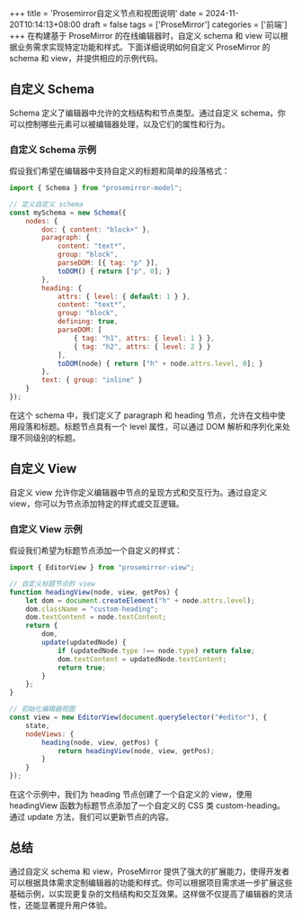 +++
title = 'Prosemirror自定义节点和视图说明'
date = 2024-11-20T10:14:13+08:00
draft = false
tags = ['ProseMirror']
categories = ['前端']
+++
在构建基于 ProseMirror 的在线编辑器时，自定义 schema 和 view 可以根据业务需求实现特定功能和样式。下面详细说明如何自定义 ProseMirror 的 schema 和 view，并提供相应的示例代码。
## 自定义 Schema

Schema 定义了编辑器中允许的文档结构和节点类型。通过自定义 schema，你可以控制哪些元素可以被编辑器处理，以及它们的属性和行为。
### 自定义 Schema 示例
假设我们希望在编辑器中支持自定义的标题和简单的段落格式：
```javascript
import { Schema } from "prosemirror-model";

// 定义自定义 schema
const mySchema = new Schema({
    nodes: {
        doc: { content: "block+" },
        paragraph: {
            content: "text*",
            group: "block",
            parseDOM: [{ tag: "p" }],
            toDOM() { return ["p", 0]; }
        },
        heading: {
            attrs: { level: { default: 1 } },
            content: "text*",
            group: "block",
            defining: true,
            parseDOM: [
                { tag: "h1", attrs: { level: 1 } },
                { tag: "h2", attrs: { level: 2 } }
            ],
            toDOM(node) { return ["h" + node.attrs.level, 0]; }
        },
        text: { group: "inline" }
    }
});
```
在这个 schema 中，我们定义了 paragraph 和 heading 节点，允许在文档中使用段落和标题。标题节点具有一个 level 属性，可以通过 DOM 解析和序列化来处理不同级别的标题。
## 自定义 View
自定义 view 允许你定义编辑器中节点的呈现方式和交互行为。通过自定义 view，你可以为节点添加特定的样式或交互逻辑。
### 自定义 View 示例
假设我们希望为标题节点添加一个自定义的样式：
```javascript
import { EditorView } from "prosemirror-view";

// 自定义标题节点的 view
function headingView(node, view, getPos) {
    let dom = document.createElement("h" + node.attrs.level);
    dom.className = "custom-heading";
    dom.textContent = node.textContent;
    return {
        dom,
        update(updatedNode) {
            if (updatedNode.type !== node.type) return false;
            dom.textContent = updatedNode.textContent;
            return true;
        }
    };
}

// 初始化编辑器视图
const view = new EditorView(document.querySelector("#editor"), {
    state,
    nodeViews: {
        heading(node, view, getPos) {
            return headingView(node, view, getPos);
        }
    }
});
```
在这个示例中，我们为 heading 节点创建了一个自定义的 view，使用 headingView 函数为标题节点添加了一个自定义的 CSS 类 custom-heading。通过 update 方法，我们可以更新节点的内容。
## 总结
通过自定义 schema 和 view，ProseMirror 提供了强大的扩展能力，使得开发者可以根据具体需求定制编辑器的功能和样式。你可以根据项目需求进一步扩展这些基础示例，以实现更复杂的文档结构和交互效果。这样做不仅提高了编辑器的灵活性，还能显著提升用户体验。